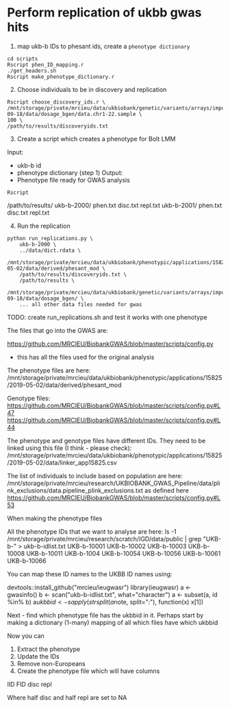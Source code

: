 # Perform replication of ukbb gwas hits


1. map ukb-b IDs to phesant ids, create a `phenotype dictionary`

```
cd scripts
Rscript phen_ID_mapping.r
./get_headers.sh
Rscript make_phenotype_dictionary.r
```

2. Choose individuals to be in discovery and replication

```
Rscript choose_discovery_ids.r \
/mnt/storage/private/mrcieu/data/ukbiobank/genetic/variants/arrays/imputed/released/2018-09-18/data/dosage_bgen/data.chr1-22.sample \
100 \
/path/to/results/discoveryids.txt
```

3. Create a script which creates a phenotype for Bolt LMM

Input: 
- ukb-b id
- phenotype dictionary (step 1)
Output:
- Phenotype file ready for GWAS analysis

```
Rscript 
```


/path/to/results/
				 ukb-b-2000/
				 			phen.txt
				 			disc.txt
				 			repl.txt
				 ukb-b-2001/
				 			phen.txt
				 			disc.txt
				 			repl.txt



4. Run the replication

```
python run_replications.py \
	ukb-b-2000 \
	../data/dict.rdata \
	/mnt/storage/private/mrcieu/data/ukbiobank/phenotypic/applications/15825/2019-05-02/data/derived/phesant_mod \
	/path/to/results/discoveryids.txt \
	/path/to/results \
	/mnt/storage/private/mrcieu/data/ukbiobank/genetic/variants/arrays/imputed/released/2018-09-18/data/dosage_bgen/ \
	... all other data files needed for gwas
```



TODO:
create run_replications.sh and test it works with one phenotype


The files that go into the GWAS are:


https://github.com/MRCIEU/BiobankGWAS/blob/master/scripts/config.py
- this has all the files used for the original analysis

The phenotype files are here:
/mnt/storage/private/mrcieu/data/ukbiobank/phenotypic/applications/15825/2019-05-02/data/derived/phesant_mod

Genotype files:
https://github.com/MRCIEU/BiobankGWAS/blob/master/scripts/config.py#L47
https://github.com/MRCIEU/BiobankGWAS/blob/master/scripts/config.py#L44

The phenotype and genotype files have different IDs. They need to be linked using this file (I think - please check):
/mnt/storage/private/mrcieu/data/ukbiobank/phenotypic/applications/15825/2019-05-02/data/linker_app15825.csv

﻿The list of individuals to include based on population are here:
/mnt/storage/private/mrcieu/research/UKBIOBANK_GWAS_Pipeline/data/plink_exclusions/data.pipeline_plink_exclusions.txt 
as defined here https://github.com/MRCIEU/BiobankGWAS/blob/master/scripts/config.py#L53

When making the phenotype files

All the phenotype IDs that we want to analyse are here:
ls -1 /mnt/storage/private/mrcieu/research/scratch/IGD/data/public | grep "UKB-b-" > ukb-b-idlist.txt
UKB-b-10001
UKB-b-10002
UKB-b-10003
UKB-b-10008
UKB-b-10011
UKB-b-1004
UKB-b-10054
UKB-b-10056
UKB-b-10061
UKB-b-10066

You can map these ID names to the UKBB ID names using:

devtools::install_github("mrcieu/ieugwasr")
library(ieugwasr)
a <- gwasinfo()
b <- scan("ukb-b-idlist.txt", what="character")
a <- subset(a, id %in% b)
a$ukbbid <- sapply(strsplit(a$note, split=":"), function(x) x[1])

Next - find which phenotype file has the ukbbid in it. Perhaps start by making a dictionary (1-many) mapping of all which files have which ukbbid 

Now you can

1. Extract the phenotype
2. Update the IDs
3. Remove non-Europeans
4. Create the phenotype file which will have columns

IID FID disc repl

Where half disc and half repl are set to NA



